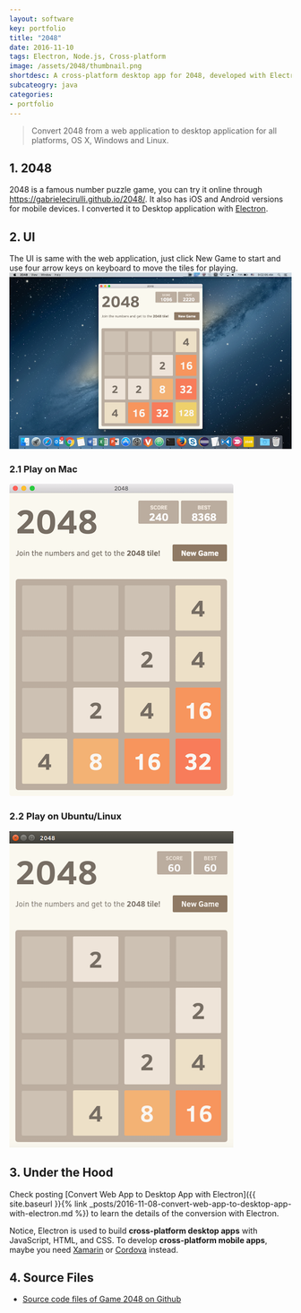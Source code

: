 ```yaml
---
layout: software
key: portfolio
title: "2048"
date: 2016-11-10
tags: Electron, Node.js, Cross-platform
image: /assets/2048/thumbnail.png
shortdesc: A cross-platform desktop app for 2048, developed with Electron and Node.js
subcateogry: java
categories:
- portfolio
---
```


> Convert 2048 from a web application to desktop application for all platforms, OS X, Windows and Linux.

## 1. 2048
2048 is a famous number puzzle game, you can try it online through https://gabrielecirulli.github.io/2048/. It also has iOS and Android versions for mobile devices. I converted it to Desktop application with [Electron](https://electron.atom.io/).

## 2. UI
The UI is same with the web application, just click New Game to start and use four arrow keys on keyboard to move the tiles for playing.
![image](/assets/2048/2048.png)  
### 2.1 Play on Mac
![image](/assets/2048/mac.png)  
### 2.2 Play on Ubuntu/Linux
![image](/assets/2048/linux.png)  

## 3. Under the Hood
Check posting [Convert Web App to Desktop App with Electron]({{ site.baseurl }}{% link _posts/2016-11-08-convert-web-app-to-desktop-app-with-electron.md %}) to learn the details of the conversion with Electron.

Notice, Electron is used to build __cross-platform desktop apps__ with JavaScript, HTML, and CSS. To develop __cross-platform mobile apps__, maybe you need [Xamarin](https://www.xamarin.com/) or [Cordova](https://cordova.apache.org/) instead.

## 4. Source Files
* [Source code files of Game 2048 on Github](https://github.com/jojozhuang/Portfolio/tree/master/Game2048)
